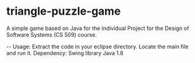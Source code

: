 # triangle-puzzle-game
A simple game based on Java for the Individual Project for the Design of Software Systems (CS 509) course.

-- Usage:
Extract the code in your eclipse directory. Locate the main file and run it. 
Dependency: 
Swing library
Java 1.8
